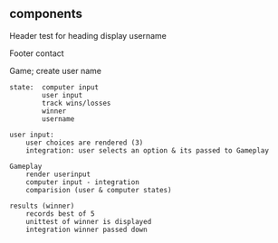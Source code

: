 ## components

Header
test for heading
display username

Footer
contact

Game;
create user name

    state:  computer input
            user input
            track wins/losses
            winner
            username

    user input:
        user choices are rendered (3)
        integration: user selects an option & its passed to Gameplay

    Gameplay
        render userinput
        computer input - integration
        comparision (user & computer states)

    results (winner)
        records best of 5
        unittest of winner is displayed
        integration winner passed down

